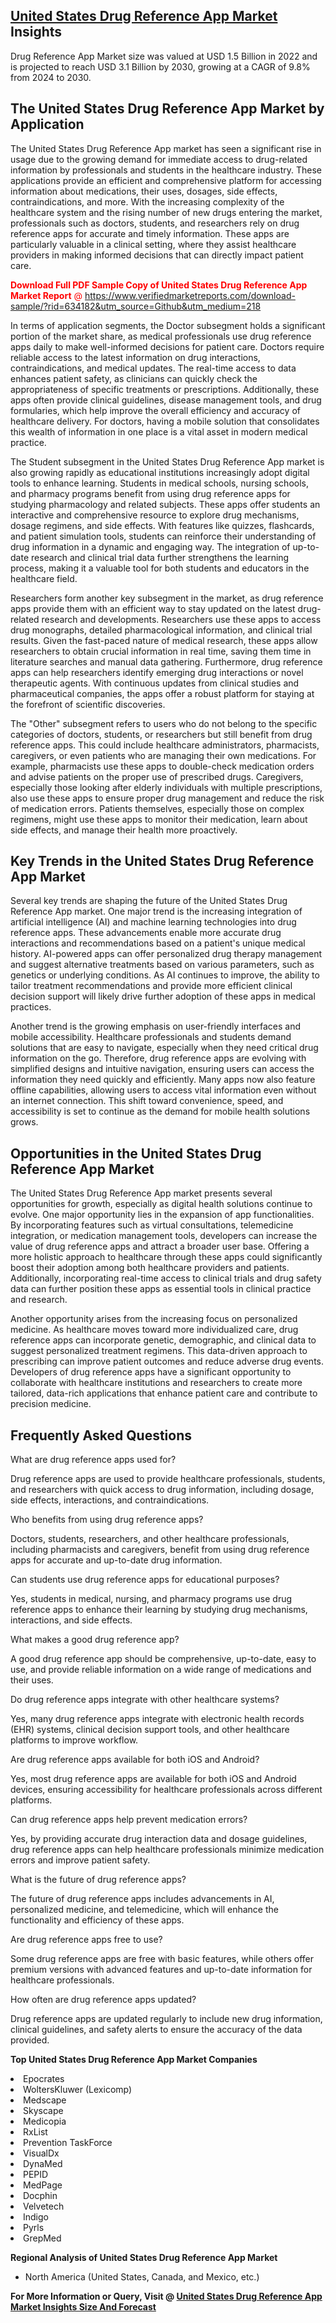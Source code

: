 <h2><a href="https://www.verifiedmarketreports.com/download-sample/?rid=634182&amp;utm_source=Github&amp;utm_medium=218" target="_blank">United States Drug Reference App Market</a> Insights</h2><p>Drug Reference App Market size was valued at USD 1.5 Billion in 2022 and is projected to reach USD 3.1 Billion by 2030, growing at a CAGR of 9.8% from 2024 to 2030.</p><p><h2>The United States Drug Reference App Market by Application</h2> <p>The United States Drug Reference App market has seen a significant rise in usage due to the growing demand for immediate access to drug-related information by professionals and students in the healthcare industry. These applications provide an efficient and comprehensive platform for accessing information about medications, their uses, dosages, side effects, contraindications, and more. With the increasing complexity of the healthcare system and the rising number of new drugs entering the market, professionals such as doctors, students, and researchers rely on drug reference apps for accurate and timely information. These apps are particularly valuable in a clinical setting, where they assist healthcare providers in making informed decisions that can directly impact patient care. <p><span class=""><span style="color: #ff0000;"><strong>Download Full PDF Sample Copy of United States Drug Reference App Market Report</strong> @ </span><a href="https://www.verifiedmarketreports.com/download-sample/?rid=634182&amp;utm_source=Github&amp;utm_medium=218" target="_blank">https://www.verifiedmarketreports.com/download-sample/?rid=634182&amp;utm_source=Github&amp;utm_medium=218</a></span></p> <p>In terms of application segments, the Doctor subsegment holds a significant portion of the market share, as medical professionals use drug reference apps daily to make well-informed decisions for patient care. Doctors require reliable access to the latest information on drug interactions, contraindications, and medical updates. The real-time access to data enhances patient safety, as clinicians can quickly check the appropriateness of specific treatments or prescriptions. Additionally, these apps often provide clinical guidelines, disease management tools, and drug formularies, which help improve the overall efficiency and accuracy of healthcare delivery. For doctors, having a mobile solution that consolidates this wealth of information in one place is a vital asset in modern medical practice. <p>The Student subsegment in the United States Drug Reference App market is also growing rapidly as educational institutions increasingly adopt digital tools to enhance learning. Students in medical schools, nursing schools, and pharmacy programs benefit from using drug reference apps for studying pharmacology and related subjects. These apps offer students an interactive and comprehensive resource to explore drug mechanisms, dosage regimens, and side effects. With features like quizzes, flashcards, and patient simulation tools, students can reinforce their understanding of drug information in a dynamic and engaging way. The integration of up-to-date research and clinical trial data further strengthens the learning process, making it a valuable tool for both students and educators in the healthcare field. <p>Researchers form another key subsegment in the market, as drug reference apps provide them with an efficient way to stay updated on the latest drug-related research and developments. Researchers use these apps to access drug monographs, detailed pharmacological information, and clinical trial results. Given the fast-paced nature of medical research, these apps allow researchers to obtain crucial information in real time, saving them time in literature searches and manual data gathering. Furthermore, drug reference apps can help researchers identify emerging drug interactions or novel therapeutic agents. With continuous updates from clinical studies and pharmaceutical companies, the apps offer a robust platform for staying at the forefront of scientific discoveries. <p>The "Other" subsegment refers to users who do not belong to the specific categories of doctors, students, or researchers but still benefit from drug reference apps. This could include healthcare administrators, pharmacists, caregivers, or even patients who are managing their own medications. For example, pharmacists use these apps to double-check medication orders and advise patients on the proper use of prescribed drugs. Caregivers, especially those looking after elderly individuals with multiple prescriptions, also use these apps to ensure proper drug management and reduce the risk of medication errors. Patients themselves, especially those on complex regimens, might use these apps to monitor their medication, learn about side effects, and manage their health more proactively. <h2>Key Trends in the United States Drug Reference App Market</h2> <p>Several key trends are shaping the future of the United States Drug Reference App market. One major trend is the increasing integration of artificial intelligence (AI) and machine learning technologies into drug reference apps. These advancements enable more accurate drug interactions and recommendations based on a patient's unique medical history. AI-powered apps can offer personalized drug therapy management and suggest alternative treatments based on various parameters, such as genetics or underlying conditions. As AI continues to improve, the ability to tailor treatment recommendations and provide more efficient clinical decision support will likely drive further adoption of these apps in medical practices. <p>Another trend is the growing emphasis on user-friendly interfaces and mobile accessibility. Healthcare professionals and students demand solutions that are easy to navigate, especially when they need critical drug information on the go. Therefore, drug reference apps are evolving with simplified designs and intuitive navigation, ensuring users can access the information they need quickly and efficiently. Many apps now also feature offline capabilities, allowing users to access vital information even without an internet connection. This shift toward convenience, speed, and accessibility is set to continue as the demand for mobile health solutions grows. <h2>Opportunities in the United States Drug Reference App Market</h2> <p>The United States Drug Reference App market presents several opportunities for growth, especially as digital health solutions continue to evolve. One major opportunity lies in the expansion of app functionalities. By incorporating features such as virtual consultations, telemedicine integration, or medication management tools, developers can increase the value of drug reference apps and attract a broader user base. Offering a more holistic approach to healthcare through these apps could significantly boost their adoption among both healthcare providers and patients. Additionally, incorporating real-time access to clinical trials and drug safety data can further position these apps as essential tools in clinical practice and research. <p>Another opportunity arises from the increasing focus on personalized medicine. As healthcare moves toward more individualized care, drug reference apps can incorporate genetic, demographic, and clinical data to suggest personalized treatment regimens. This data-driven approach to prescribing can improve patient outcomes and reduce adverse drug events. Developers of drug reference apps have a significant opportunity to collaborate with healthcare institutions and researchers to create more tailored, data-rich applications that enhance patient care and contribute to precision medicine. <h2>Frequently Asked Questions</h2> <p>What are drug reference apps used for?</p> <p>Drug reference apps are used to provide healthcare professionals, students, and researchers with quick access to drug information, including dosage, side effects, interactions, and contraindications.</p> <p>Who benefits from using drug reference apps?</p> <p>Doctors, students, researchers, and other healthcare professionals, including pharmacists and caregivers, benefit from using drug reference apps for accurate and up-to-date drug information.</p> <p>Can students use drug reference apps for educational purposes?</p> <p>Yes, students in medical, nursing, and pharmacy programs use drug reference apps to enhance their learning by studying drug mechanisms, interactions, and side effects.</p> <p>What makes a good drug reference app?</p> <p>A good drug reference app should be comprehensive, up-to-date, easy to use, and provide reliable information on a wide range of medications and their uses.</p> <p>Do drug reference apps integrate with other healthcare systems?</p> <p>Yes, many drug reference apps integrate with electronic health records (EHR) systems, clinical decision support tools, and other healthcare platforms to improve workflow.</p> <p>Are drug reference apps available for both iOS and Android?</p> <p>Yes, most drug reference apps are available for both iOS and Android devices, ensuring accessibility for healthcare professionals across different platforms.</p> <p>Can drug reference apps help prevent medication errors?</p> <p>Yes, by providing accurate drug interaction data and dosage guidelines, drug reference apps can help healthcare professionals minimize medication errors and improve patient safety.</p> <p>What is the future of drug reference apps?</p> <p>The future of drug reference apps includes advancements in AI, personalized medicine, and telemedicine, which will enhance the functionality and efficiency of these apps.</p> <p>Are drug reference apps free to use?</p> <p>Some drug reference apps are free with basic features, while others offer premium versions with advanced features and up-to-date information for healthcare professionals.</p> <p>How often are drug reference apps updated?</p> <p>Drug reference apps are updated regularly to include new drug information, clinical guidelines, and safety alerts to ensure the accuracy of the data provided.</p></p><p><strong>Top United States Drug Reference App Market Companies</strong></p><div data-test-id=""><p><li>Epocrates</li><li> WoltersKluwer (Lexicomp)</li><li> Medscape</li><li> Skyscape</li><li> Medicopia</li><li> RxList</li><li> Prevention TaskForce</li><li> VisualDx</li><li> DynaMed</li><li> PEPID</li><li> MedPage</li><li> Docphin</li><li> Velvetech</li><li> Indigo</li><li> Pyrls</li><li> GrepMed</li></p><div><strong>Regional Analysis of&nbsp;United States Drug Reference App Market</strong></div><ul><li dir="ltr"><p dir="ltr">North America&nbsp;(United States, Canada, and Mexico, etc.)</p></li></ul><p><strong>For More Information or Query, Visit @&nbsp;</strong><strong><a href="https://www.verifiedmarketreports.com/product/drug-reference-app-market/?utm_source=Github&amp;utm_medium=218" target="_blank">United States Drug Reference App Market Insights Size And Forecast</a></strong></p></div>

